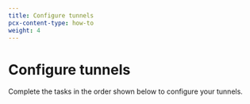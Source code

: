 ```yaml
---
title: Configure tunnels
pcx-content-type: how-to
weight: 4
---
```


# Configure tunnels

Complete the tasks in the order shown below to configure your tunnels.

<DirectoryListing path="/get-started/configure-tunnels"/>
